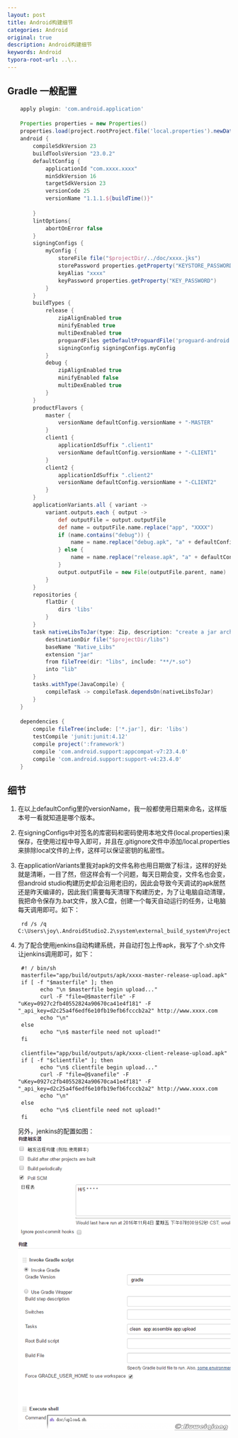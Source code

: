 ```yaml
---
layout: post
title: Android构建细节
categories: Android
original: true
description: Android构建细节
keywords: Android
typora-root-url: ..\..
---
```


[1]:/images/android/jenkins.png


## Gradle 一般配置

```groovy
	apply plugin: 'com.android.application'
	
	Properties properties = new Properties()
	properties.load(project.rootProject.file('local.properties').newDataInputStream())
	android {
	    compileSdkVersion 23
	    buildToolsVersion "23.0.2"
	    defaultConfig {
	        applicationId "com.xxxx.xxxx"
	        minSdkVersion 16
	        targetSdkVersion 23
	        versionCode 25
	        versionName "1.1.1.${buildTime()}"
	
	    }
	    lintOptions{
	        abortOnError false
	    }
	    signingConfigs {
	        myConfig {
	            storeFile file("$projectDir/../doc/xxxx.jks")
	            storePassword properties.getProperty("KEYSTORE_PASSWORD")
	            keyAlias "xxxx"
	            keyPassword properties.getProperty("KEY_PASSWORD")
	        }
	    }
	    buildTypes {
	        release {
	            zipAlignEnabled true
	            minifyEnabled true
	            multiDexEnabled true
	            proguardFiles getDefaultProguardFile('proguard-android.txt'), 'app-rules.pro'
	            signingConfig signingConfigs.myConfig
	        }
	        debug {
	            zipAlignEnabled true
	            minifyEnabled false
	            multiDexEnabled true
	        }
	    }
	    productFlavors {
	        master {
	            versionName defaultConfig.versionName + "-MASTER"
	        }
			client1 {
	            applicationIdSuffix ".client1"
	            versionName defaultConfig.versionName + "-CLIENT1"
	        }
	        client2 {
	            applicationIdSuffix ".client2"
	            versionName defaultConfig.versionName + "-CLIENT2"
	        }
	    }
	    applicationVariants.all { variant ->
	        variant.outputs.each { output ->
	            def outputFile = output.outputFile
	            def name = outputFile.name.replace("app", "XXXX")
	            if (name.contains("debug")) {
	                name = name.replace("debug.apk", "a" + defaultConfig.versionName + "-debug.apk")
	            } else {
	                name = name.replace("release.apk", "a" + defaultConfig.versionName + "-release.apk")
	            }
	            output.outputFile = new File(outputFile.parent, name)
	        }
	    }
	    repositories {
	        flatDir {
	            dirs 'libs'
	        }
	    }
	    task nativeLibsToJar(type: Zip, description: "create a jar archive of the native libs") {
	        destinationDir file("$projectDir/libs")
	        baseName "Native_Libs"
	        extension "jar"
	        from fileTree(dir: "libs", include: "**/*.so")
	        into "lib"
	    }
	    tasks.withType(JavaCompile) {
	        compileTask -> compileTask.dependsOn(nativeLibsToJar)
	    }
	}

	dependencies {
	    compile fileTree(include: ['*.jar'], dir: 'libs')
	    testCompile 'junit:junit:4.12'
	    compile project(':framework')
	    compile 'com.android.support:appcompat-v7:23.4.0'
	    compile 'com.android.support:support-v4:23.4.0'
	}
```

## 细节

1. 在以上defaultConfig里的versionName，我一般都使用日期来命名，这样版本号一看就知道是哪个版本。
2. 在signingConfigs中对签名的库密码和密码使用本地文件(local.properties)来保存，在使用过程中导入即可，并且在.gitignore文件中添加/local.properties来排除local文件的上传，这样可以保证密钥的私密性。
2. 在applicationVariants里我对apk的文件名称也用日期做了标注，这样的好处就是清晰，一目了然，但这样会有一个问题，每天日期会变，文件名也会变，但android studio构建历史却会沿用老旧的，因此会导致今天调试的apk居然还是昨天编译的，因此我们需要每天清理下构建历史，为了让电脑自动清理，我把命令保存为.bat文件，放入C盘，创建一个每天自动运行的任务，让电脑每天调用即可。如下：

		rd /s /q C:\Users\joy\.AndroidStudio2.2\system\external_build_system\Projects

3. 为了配合使用jenkins自动构建系统，并自动打包上传apk，我写了个.sh文件让jenkins调用即可，如下：

		#! / bin/sh
		masterfile="app/build/outputs/apk/xxxx-master-release-upload.apk"
		if [ -f "$masterfile" ]; then
		      echo "\n $masterfile begin upload..."
		      curl -F "file=@$masterfile" -F "uKey=0927c2fb40552824a90670ca41e4f181" -F "_api_key=d2c25a4f6edf6e10fb19efb6fcccb2a2" http://www.xxxx.com
		      echo "\n"
		else
		      echo "\n$ masterfile need not upload!"
		fi
		
		clientfile="app/build/outputs/apk/xxxx-client-release-upload.apk"
		if [ -f "$clientfile" ]; then
		      echo "\n$ clientfile begin upload..."
		      curl -F "file=@$vanefile" -F "uKey=0927c2fb40552824a90670ca41e4f181" -F "_api_key=d2c25a4f6edf6e10fb19efb6fcccb2a2" http://www.xxxx.com
		      echo "\n"
		else
		      echo "\n$ clientfile need not upload!"
		fi

	另外，jenkins的配置如图：
	![img][1]


